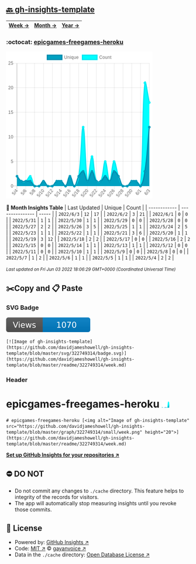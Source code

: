 ## [🔙 gh-insights-template](https://github.com/davidjameshowell/gh-insights-template)
| [**Week →**](https://github.com/davidjameshowell/gh-insights-template/blob/master/readme/322749314/week.md) | [**Month →**](https://github.com/davidjameshowell/gh-insights-template/blob/master/readme/322749314/month.md) | [**Year →**](https://github.com/davidjameshowell/gh-insights-template/blob/master/readme/322749314/year.md) |
 | ------------ | --------------- | ----- |

### :octocat: [epicgames-freegames-heroku](https://github.com/davidjameshowell/epicgames-freegames-heroku)
![Image of gh-insights-template](https://github.com/davidjameshowell/gh-insights-template/blob/master/graph/322749314/large/month.png)

**:calendar: Month Insights Table**
| Last Updated | Unique | Count |
 | ------------ | --------------- | ----- |
 | `2022/6/3` |  `12` | `17` |
 | `2022/6/2` |  `3` | `21` |
 | `2022/6/1` |  `0` | `0` |
 | `2022/5/31` |  `1` | `1` |
 | `2022/5/30` |  `1` | `1` |
 | `2022/5/29` |  `0` | `0` |
 | `2022/5/28` |  `0` | `0` |
 | `2022/5/27` |  `2` | `2` |
 | `2022/5/26` |  `3` | `5` |
 | `2022/5/25` |  `1` | `1` |
 | `2022/5/24` |  `2` | `5` |
 | `2022/5/23` |  `1` | `1` |
 | `2022/5/22` |  `1` | `1` |
 | `2022/5/21` |  `3` | `6` |
 | `2022/5/20` |  `1` | `1` |
 | `2022/5/19` |  `3` | `12` |
 | `2022/5/18` |  `2` | `2` |
 | `2022/5/17` |  `0` | `0` |
 | `2022/5/16` |  `2` | `2` |
 | `2022/5/15` |  `0` | `0` |
 | `2022/5/14` |  `1` | `1` |
 | `2022/5/13` |  `1` | `1` |
 | `2022/5/12` |  `0` | `0` |
 | `2022/5/11` |  `0` | `0` |
 | `2022/5/10` |  `1` | `1` |
 | `2022/5/9` |  `0` | `0` |
 | `2022/5/8` |  `0` | `0` |
 | `2022/5/7` |  `1` | `2` |
 | `2022/5/6` |  `1` | `1` |
 | `2022/5/5` |  `1` | `1` |
 | `2022/5/4` |  `2` | `2` |

<small><i>Last updated on Fri Jun 03 2022 18:06:29 GMT+0000 (Coordinated Universal Time)</i></small>

## ✂️Copy and 📋 Paste
### SVG Badge
[![Image of gh-insights-template](https://github.com/davidjameshowell/gh-insights-template/blob/master/svg/322749314/badge.svg)](https://github.com/davidjameshowell/gh-insights-template/blob/master/readme/322749314/week.md)
```readme
[![Image of gh-insights-template](https://github.com/davidjameshowell/gh-insights-template/blob/master/svg/322749314/badge.svg)](https://github.com/davidjameshowell/gh-insights-template/blob/master/readme/322749314/week.md)
```
### Header
# epicgames-freegames-heroku [<img alt="Image of gh-insights-template" src="https://github.com/davidjameshowell/gh-insights-template/blob/master/graph/322749314/small/week.png" height="20">](https://github.com/davidjameshowell/gh-insights-template/blob/master/readme/322749314/week.md)
```readme
# epicgames-freegames-heroku [<img alt="Image of gh-insights-template" src="https://github.com/davidjameshowell/gh-insights-template/blob/master/graph/322749314/small/week.png" height="20">](https://github.com/davidjameshowell/gh-insights-template/blob/master/readme/322749314/week.md)
```
[**Set up GitHub Insights for your repositories ↗️**](https://github.com/gayanvoice/github-insights)
## ⛔ DO NOT
- Do not commit any changes to `./cache` directory. This feature helps to integrity of the records for visitors.
- The app will automatically stop measuring insights until you revoke those commits.
## 📄 License
- Powered by: [GitHub Insights ↗️](https://github.com/gayanvoice/github-insights)
- Code: [MIT ↗️](./LICENSE) © [gayanvoice ↗️](https://github.com/gayanvoice)
- Data in the `./cache` directory: [Open Database License ↗️](https://opendatacommons.org/licenses/odbl/1-0/)